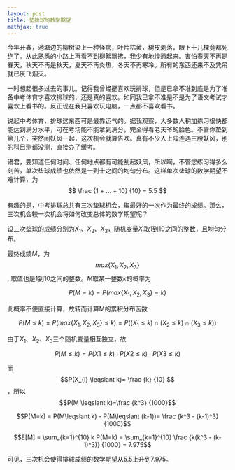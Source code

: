 ```yaml
---
layout: post
title: 垫排球的数学期望
mathjax: true
---
```


今年开春，池塘边的柳树染上一种怪病，叶片枯黄，树皮剥落，眼下十几棵竟都死绝了。从此熟悉的小路上再看不到柳絮飘拂，我少有地惶恐起来。害怕春天不再是春天，秋天不再是秋天，夏天不再炎热，冬天不再寒冷。所有的东西还来不及凭吊就已灰飞烟灭。

<!--excerpt-->

一时想起很多过去的事儿。记得我曾经挺喜欢玩排球，但是已拿不准到底是为了准备中考体育才喜欢排球的，还是真的喜欢。如同我已拿不准是不是为了语文考试才喜欢上看书的。反正现在我只喜欢玩电脑，一点都不喜欢看书。

说起中考体育，排球这东西可是最靠运气的。据我观察，大多数人稍加练习很快都能达到满分水平，可在考场能不能拿到满分，完全得看老天爷的脸色。不管你垫到第几个，突然间妖风一起，这次机会就算告吹。真有不少人上阵连遇三股妖风，别的科目测都没测，直接办了缓考。

诸君，要知道任何时间、任何地点都有可能刮起妖风，所以啊，不管您练习得多么刻苦，单次垫球成绩也依然是一到十之间的均匀分布。这样单次垫球的数学期望不难计算，为
$$ \frac {1 + ... + 10} {10} = 5.5 $$

有趣的是，中考排球总共有三次垫球机会，取最好的一次作为最终的成绩。那么，三次机会较一次机会将如何改变总体的数学期望呢？

设三次垫球的成绩分别为$X_{1}$、$X_{2}$、$X_{3}$，随机变量$X_{i}$取1到10之间的整数，且均匀分布。

最终成绩$M$，为$$max\{X_{1}, X_{2}, X_{3}\}$$, 取值也是1到10之间的整数。$M$取某一整数$k$的概率为

$$P(M=k)=P(max\{X_{1}, X_{2}, X_{3}\}=k)$$

此概率不便直接计算，故转而计算M的累积分布函数

$$ P(M \leqslant k) = P(max\{X_{1}, X_{2}, X_{3}\} \leqslant k)=P((X_{1} \leqslant k) \cap (X_{2} \leqslant k) \cap (X_{3} \leqslant k))$$

由于$X_{1}$、$X_{2}$、$X_{3}$三个随机变量相互独立，故

$$P(M \leqslant k)=P(X1 \leqslant k) \cdot P(X2 \leqslant k) \cdot P(X3 \leqslant k)$$

而$$P(X_{i} \leqslant k)= \frac {k} {10} $$，所以$$P(M \leqslant k)=\frac {k^3} {1000}$$

$$P(M=k) = P(M\leqslant k) - P(M\leqslant (k-1))= \frac {k^3 - (k-1)^3} {1000}$$

$$E[M] = \sum_{k=1}^{10} k P(M=k) = \sum_{k=1}^{10} \frac {k(k^3 - (k-1)^3)} {1000} = 7.975$$

可见，三次机会使得排球成绩的数学期望从5.5上升到7.975。
